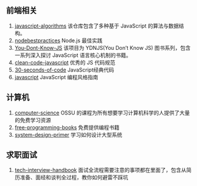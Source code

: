 ## 前端相关
1. [javascript-algorithms](https://github.com/trekhleb/javascript-algorithms)
    该仓库包含了多种基于 JavaScript 的算法与数据结构。
2. [nodebestpractices](https://github.com/goldbergyoni/nodebestpractices)
    Node.js 最佳实践
3. [You-Dont-Know-JS](https://github.com/getify/You-Dont-Know-JS)
    该项目为 YDNJS(You Don’t Know JS) 图书系列，包含一系列深入探讨 JavaScript 语言核心机制的书籍。
4. [clean-code-javascript](https://github.com/ryanmcdermott/clean-code-javascript)
    优秀的 JS 代码规范
5. [30-seconds-of-code](https://github.com/30-seconds/30-seconds-of-code)
    JavaScript经典代码
6. [javascript](https://github.com/airbnb/javascript)
    JavaScript 编程风格指南

## 计算机
1. [computer-science](https://github.com/ossu/computer-science)
    OSSU 的课程为所有想要学习计算机科学的人提供了大量的免费学习资源
2. [free-programming-books](https://github.com/EbookFoundation/free-programming-books)
    免费提供编程书籍
3. [system-design-primer](https://github.com/donnemartin/system-design-primer)
    学习如何设计大型系统


## 求职面试
1. [tech-interview-handbook](https://github.com/yangshun/tech-interview-handbook)
    面试全流程需要注意的事项都在里面了，包含从简历准备、面经和谈判全过程，教你如何避雷不踩坑


